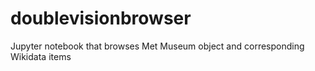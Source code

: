 # doublevisionbrowser
Jupyter notebook that browses Met Museum object and corresponding Wikidata items
